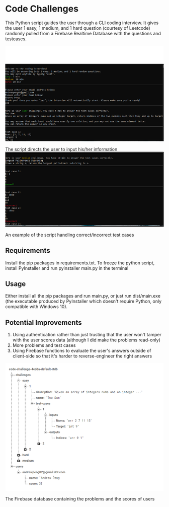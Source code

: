 # Code Challenges
This Python script guides the user through a CLI coding interview. It gives the user 1 easy, 1 medium, and 1 hard question (courtesy of Leetcode) randomly pulled from a Firebase Realtime Database with the questions and testcases. 

![](https://github.com/andrewpeng02/code-challenge/blob/main/README%20images/Screenshot%20app%201.png)

The script directs the user to input his/her information
![](https://github.com/andrewpeng02/code-challenge/blob/main/README%20images/Screenshot%20app%202.png)

An example of the script handling correct/incorrect test cases
## Requirements
Install the pip packages in requirements.txt. To freeze the python script, install PyInstaller and run pyinstaller main.py in the terminal

## Usage
Either install all the pip packages and run main.py, or just run dist/main.exe (the executable produced by PyInstaller which doesn't require Python, only compatible with Windows 10). 

## Potential Improvements
1. Using authentication rather than just trusting that the user won't tamper with the user scores data (although I did make the problems read-only)
2. More problems and test cases
3. Using Firebase functions to evaluate the user's answers outside of client-side so that it's harder to reverse-engineer the right answers

![The Firebase database containing the problems and the scores of users](https://github.com/andrewpeng02/code-challenge/blob/main/README%20images/Firebase.png)

The Firebase database containing the problems and the scores of users
